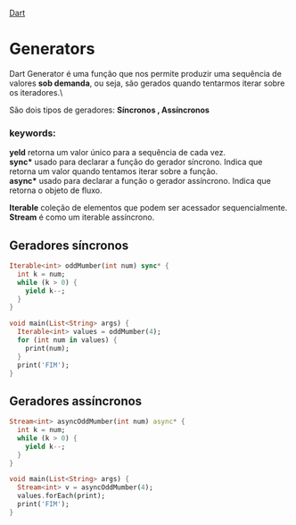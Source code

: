 [Dart](https://github.com/leofds/flutter-class/blob/master/dart/README.md)

# Generators

Dart Generator é uma função que nos permite produzir uma sequência de valores **sob demanda**, ou seja, são gerados quando tentarmos iterar sobre os iteradores.\

São dois tipos de geradores: **Síncronos , Assíncronos**

### keywords:

**yeld** retorna um valor único para a sequência de cada vez. \
**sync\*** usado para declarar a função do gerador síncrono. Indica que retorna um valor quando tentamos iterar sobre a função. \
**async\*** usado para declarar a função o gerador assíncrono. Indica que retorna o objeto de fluxo.

**Iterable** coleção de elementos que podem ser acessador sequencialmente. \
**Stream** é como um iterable assíncrono.

## Geradores síncronos

```dart
Iterable<int> oddMumber(int num) sync* {
  int k = num;
  while (k > 0) {
    yield k--;
  }
}
```

```dart
void main(List<String> args) {
  Iterable<int> values = oddMumber(4);
  for (int num in values) {
    print(num);
  }
  print('FIM');
}
```

## Geradores assíncronos

```dart
Stream<int> asyncOddMumber(int num) async* {
  int k = num;
  while (k > 0) {
    yield k--;
  }
}
```

```dart
void main(List<String> args) {
  Stream<int> v = asyncOddMumber(4);
  values.forEach(print);
  print('FIM');
}
```
